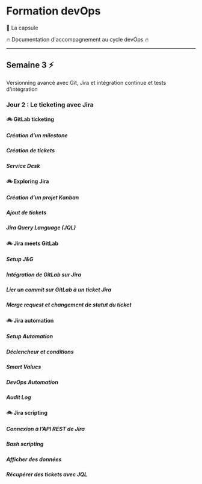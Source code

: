 # Formation devOps

:pill: La capsule

:fire:  Documentation d'accompagnement au cycle devOps :fire:

---

## Semaine 3 :zap:

Versionning avancé avec Git, Jira et intégration continue et tests d'intégration

### Jour 2 : Le ticketing avec Jira

#### :bike: GitLab ticketing

##### Création d’un milestone

##### Création de tickets

##### Service Desk

#### :bike: Exploring Jira

##### Création d’un projet Kanban

##### Ajout de tickets

##### Jira Query Language (JQL)

#### :bike: Jira meets GitLab

##### Setup J&G

##### Intégration de GitLab sur Jira

##### Lier un commit sur GitLab à un ticket Jira

##### Merge request et changement de statut du ticket

#### :bike: Jira automation

##### Setup Automation

##### Déclencheur et conditions

##### Smart Values

##### DevOps Automation

##### Audit Log

#### :bike: Jira scripting

##### Connexion à l’API REST de Jira

##### Bash scripting

##### Afficher des données

##### Récupérer des tickets avec JQL
